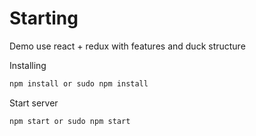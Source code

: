 # Starting

Demo use react + redux with features and duck structure

Installing

```bash
npm install or sudo npm install
```

Start server

```bash
npm start or sudo npm start
```